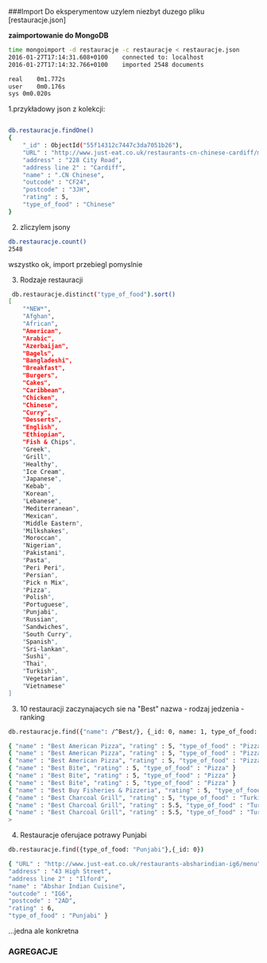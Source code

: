 ###Import
Do eksperymentow uzylem niezbyt duzego pliku [restauracje.json]

**zaimportowanie do MongoDB**

```sh
time mongoimport -d restauracje -c restauracje < restauracje.json
2016-01-27T17:14:31.608+0100	connected to: localhost
2016-01-27T17:14:32.766+0100	imported 2548 documents

real	0m1.772s
user	0m0.176s
sys	0m0.020s
```

1.przykładowy json z kolekcji:

```sh

db.restauracje.findOne()
{
	"_id" : ObjectId("55f14312c7447c3da7051b26"),
	"URL" : "http://www.just-eat.co.uk/restaurants-cn-chinese-cardiff/menu",
	"address" : "228 City Road",
	"address line 2" : "Cardiff",
	"name" : ".CN Chinese",
	"outcode" : "CF24",
	"postcode" : "3JH",
	"rating" : 5,
	"type_of_food" : "Chinese"
}

```

2. zliczylem jsony

```sh
db.restauracje.count()
2548
```
wszystko ok, import przebiegl pomyslnie

3. Rodzaje restauracji

```sh
 db.restauracje.distinct("type_of_food").sort()
[
	"*NEW*",
	"Afghan",
	"African",
	"American",
	"Arabic",
	"Azerbaijan",
	"Bagels",
	"Bangladeshi",
	"Breakfast",
	"Burgers",
	"Cakes",
	"Caribbean",
	"Chicken",
	"Chinese",
	"Curry",
	"Desserts",
	"English",
	"Ethiopian",
	"Fish & Chips",
	"Greek",
	"Grill",
	"Healthy",
	"Ice Cream",
	"Japanese",
	"Kebab",
	"Korean",
	"Lebanese",
	"Mediterranean",
	"Mexican",
	"Middle Eastern",
	"Milkshakes",
	"Moroccan",
	"Nigerian",
	"Pakistani",
	"Pasta",
	"Peri Peri",
	"Persian",
	"Pick n Mix",
	"Pizza",
	"Polish",
	"Portuguese",
	"Punjabi",
	"Russian",
	"Sandwiches",
	"South Curry",
	"Spanish",
	"Sri-lankan",
	"Sushi",
	"Thai",
	"Turkish",
	"Vegetarian",
	"Vietnamese"
]
```

3. 10 restauracji zaczynajacych sie na "Best" nazwa - rodzaj jedzenia - ranking

```sh
db.restauracje.find({"name": /^Best/}, {_id: 0, name: 1, type_of_food: 1, rating: 1}).sort({name: 1}).limit(10)

{ "name" : "Best American Pizza", "rating" : 5, "type_of_food" : "Pizza" }
{ "name" : "Best American Pizza", "rating" : 5, "type_of_food" : "Pizza" }
{ "name" : "Best American Pizza", "rating" : 5, "type_of_food" : "Pizza" }
{ "name" : "Best Bite", "rating" : 5, "type_of_food" : "Pizza" }
{ "name" : "Best Bite", "rating" : 5, "type_of_food" : "Pizza" }
{ "name" : "Best Bite", "rating" : 5, "type_of_food" : "Pizza" }
{ "name" : "Best Buy Fisheries & Pizzeria", "rating" : 5, "type_of_food" : "Fish & Chips" }
{ "name" : "Best Charcoal Grill", "rating" : 5, "type_of_food" : "Turkish" }
{ "name" : "Best Charcoal Grill", "rating" : 5.5, "type_of_food" : "Turkish" }
{ "name" : "Best Charcoal Grill", "rating" : 5.5, "type_of_food" : "Turkish" }
> 
```
4. Restauracje oferujace potrawy Punjabi
```sh
db.restauracje.find({type_of_food: "Punjabi"},{_id: 0})

{ "URL" : "http://www.just-eat.co.uk/restaurants-absharindian-ig6/menu", 
"address" : "43 High Street", 
"address line 2" : "Ilford",
"name" : "Abshar Indian Cuisine",
"outcode" : "IG6",
"postcode" : "2AD",
"rating" : 6,
"type_of_food" : "Punjabi" }
```
...jedna ale konkretna

### AGREGACJE






